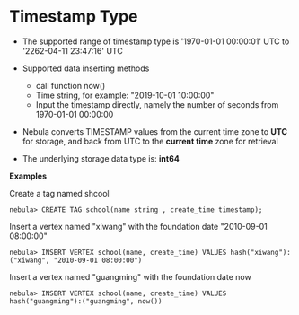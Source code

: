 # Timestamp Type
- The supported range of timestamp type is '1970-01-01 00:00:01' UTC to '2262-04-11 23:47:16' UTC
- Supported data inserting methods
    - call function now()
    - Time string, for example: "2019-10-01 10:00:00"
    - Input the timestamp directly, namely the number of seconds from 1970-01-01 00:00:00
- Nebula converts TIMESTAMP values from the current time zone to **UTC** for storage, and back from UTC to the **current time** zone for retrieval

- The underlying storage data type is: **int64**

**Examples**

Create a tag named shcool
```
nebula> CREATE TAG school(name string , create_time timestamp);
```

Insert a vertex named "xiwang" with the foundation date "2010-09-01 08:00:00"
```
nebula> INSERT VERTEX school(name, create_time) VALUES hash("xiwang"):("xiwang", "2010-09-01 08:00:00")
```

Insert a vertex named "guangming" with the foundation date now
```
nebula> INSERT VERTEX school(name, create_time) VALUES hash("guangming"):("guangming", now())
```
